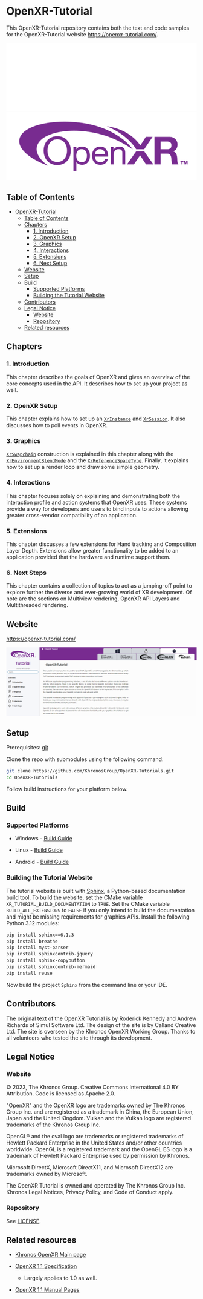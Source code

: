 # OpenXR-Tutorial

This OpenXR-Tutorial repository contains both the text and code samples for the OpenXR-Tutorial website <https://openxr-tutorial.com/>.

![image](tutorial/images/OpenXR_500px_Feb17_White.png#gh-dark-mode-only)
![image](tutorial/images/OpenXR_500px_Feb17_RGB.png#gh-light-mode-only)

## Table of Contents

- [OpenXR-Tutorial](#openxr-tutorial)
  - [Table of Contents](#table-of-contents)
  - [Chapters](#chapters)
    - [1. Introduction](#1-introduction)
    - [2. OpenXR Setup](#2-openxr-setup)
    - [3. Graphics](#3-graphics)
    - [4. Interactions](#4-interactions)
    - [5. Extensions](#5-extensions)
    - [6. Next Setup](#6-next-steps)
  - [Website](#website)
  - [Setup](#setup)
  - [Build](#build)
    - [Supported Platforms](#supported-platforms)
    - [Building the Tutorial Website](#building-the-tutorial-website)
  - [Contributors](#contributors)
  - [Legal Notice](#legal-notice)
    - [Website](#website-1)
    - [Repository](#repository)
  - [Related resources](#related-resources)

## Chapters

### 1. Introduction

This chapter describes the goals of OpenXR and gives an overview of the core concepts used in the API. It describes how to set up your project as well.

### 2. OpenXR Setup

This chapter explains how to set up an [`XrInstance`](https://registry.khronos.org/OpenXR/specs/1.1/man/html/XrInstance.html) and [`XrSession`](https://registry.khronos.org/OpenXR/specs/1.1/man/html/XrSession.html). It also discusses how to poll events in OpenXR.

### 3. Graphics

[`XrSwapchain`](https://registry.khronos.org/OpenXR/specs/1.1/man/html/XrSwapchain.html) construction is explained in this chapter along with the [`XrEnvironmentBlendMode`](https://registry.khronos.org/OpenXR/specs/1.1/man/html/XrEnvironmentBlendMode.html) and the [`XrReferenceSpaceType`](https://registry.khronos.org/OpenXR/specs/1.1/man/html/XrReferenceSpaceType.html). Finally, it explains how to set up a render loop and draw some simple geometry.

### 4. Interactions

This chapter focuses solely on explaining and demonstrating both the interaction profile and action systems that OpenXR uses. These systems provide a way for developers and users to bind inputs to actions allowing greater cross-vendor compatibility of an application.

### 5. Extensions

This chapter discusses a few extensions for Hand tracking and Composition Layer Depth. Extensions allow greater functionality to be added to an application provided that the hardware and runtime support them.

### 6. Next Steps

This chapter contains a collection of topics to act as a jumping-off point to explore further the diverse and ever-growing world of XR development. Of note are the sections on Multiview rendering, OpenXR API Layers and Multithreaded rendering.

## Website

<https://openxr-tutorial.com/>

![image](tutorial/screencapture-openxr-tutorial-index.png)

## Setup

Prerequisites: [git](https://git-scm.com/downloads)

Clone the repo with submodules using the following command:

```sh
git clone https://github.com/KhronosGroup/OpenXR-Tutorials.git
cd OpenXR-Tutorials
```

Follow build instructions for your platform below.

## Build

### Supported Platforms

- Windows - [Build Guide](BUILD.md#windows)

- Linux - [Build Guide](BUILD.md#linux)

- Android - [Build Guide](BUILD.md#android)

### Building the Tutorial Website

The tutorial website is built with [Sphinx](https://www.sphinx-doc.org), a Python-based documentation build tool. To build the website, set the CMake variable `XR_TUTORIAL_BUILD_DOCUMENTATION` to `TRUE`. Set the CMake variable `BUILD_ALL_EXTENSIONS` to `FALSE` if you only intend to build the documentation and might be missing requirements for graphics APIs. Install the following Python 3.12 modules:

```sh
pip install sphinx==6.1.3
pip install breathe
pip install myst-parser
pip install sphinxcontrib-jquery
pip install sphinx-copybutton
pip install sphinxcontrib-mermaid
pip install reuse
```

Now build the project `Sphinx` from the command line or your IDE.

## Contributors

The original text of the OpenXR Tutorial is by Roderick Kennedy and Andrew Richards of Simul Software Ltd. The design of the site is by Calland Creative Ltd. The site is overseen by the Khronos OpenXR Working Group. Thanks to all volunteers who tested the site through its development.

## Legal Notice

### Website

© 2023, The Khronos Group. Creative Commons International 4.0 BY Attribution. Code is licensed as Apache 2.0.

"OpenXR" and the OpenXR logo are trademarks owned by The Khronos Group Inc. and are registered as a trademark in China, the European Union, Japan and the United Kingdom. Vulkan and the Vulkan logo are registered trademarks of the Khronos Group Inc.

OpenGL® and the oval logo are trademarks or registered trademarks of Hewlett Packard Enterprise in the United States and/or other countries worldwide. OpenGL is a registered trademark and the OpenGL ES logo is a trademark of Hewlett Packard Enterprise used by permission by Khronos.

Microsoft DirectX, Microsoft DirectX11, and Microsoft DirectX12 are trademarks owned by Microsoft.

The OpenXR Tutorial is owned and operated by The Khronos Group Inc. Khronos Legal Notices, Privacy Policy, and Code of Conduct apply.

### Repository

See [LICENSE](LICENSE).

## Related resources

- [Khronos OpenXR Main page](https://www.khronos.org/openxr/)

- [OpenXR 1.1 Specification](https://registry.khronos.org/OpenXR/specs/1.1/html/xrspec.html)
  - Largely applies to 1.0 as well.

- [OpenXR 1.1 Manual Pages](https://registry.khronos.org/OpenXR/specs/1.1/man/html/openxr.html)
